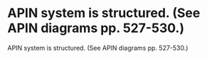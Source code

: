 # APIN system is structured. (See APIN diagrams pp. 527-530.)

APIN system is structured. (See APIN diagrams pp. 527-530.)